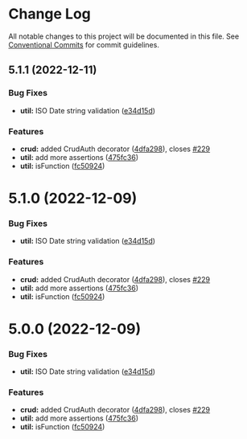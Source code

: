 # Change Log

All notable changes to this project will be documented in this file.
See [Conventional Commits](https://conventionalcommits.org) for commit guidelines.

## 5.1.1 (2022-12-11)


### Bug Fixes

* **util:** ISO Date string validation ([e34d15d](https://github.com/qstyler/nestjsx-crud/commit/e34d15d64282dc492eedd4e228f4ec1a50683d94))


### Features

* **crud:** added CrudAuth decorator ([4dfa298](https://github.com/qstyler/nestjsx-crud/commit/4dfa2987a7e0e78b13facd778ee72aa374ed156f)), closes [#229](https://github.com/qstyler/nestjsx-crud/issues/229)
* **util:** add more assertions ([475fc36](https://github.com/qstyler/nestjsx-crud/commit/475fc369431336656356f033dcc24b95a75859c0))
* **util:** isFunction ([fc50924](https://github.com/qstyler/nestjsx-crud/commit/fc50924f11e42cb3446e5b70b27894b72de5198a))





# 5.1.0 (2022-12-09)


### Bug Fixes

* **util:** ISO Date string validation ([e34d15d](https://github.com/qstyler/nestjsx-crud/commit/e34d15d64282dc492eedd4e228f4ec1a50683d94))


### Features

* **crud:** added CrudAuth decorator ([4dfa298](https://github.com/qstyler/nestjsx-crud/commit/4dfa2987a7e0e78b13facd778ee72aa374ed156f)), closes [#229](https://github.com/qstyler/nestjsx-crud/issues/229)
* **util:** add more assertions ([475fc36](https://github.com/qstyler/nestjsx-crud/commit/475fc369431336656356f033dcc24b95a75859c0))
* **util:** isFunction ([fc50924](https://github.com/qstyler/nestjsx-crud/commit/fc50924f11e42cb3446e5b70b27894b72de5198a))





# 5.0.0 (2022-12-09)


### Bug Fixes

* **util:** ISO Date string validation ([e34d15d](https://github.com/nestjsx/crud/commit/e34d15d64282dc492eedd4e228f4ec1a50683d94))


### Features

* **crud:** added CrudAuth decorator ([4dfa298](https://github.com/nestjsx/crud/commit/4dfa2987a7e0e78b13facd778ee72aa374ed156f)), closes [#229](https://github.com/nestjsx/crud/issues/229)
* **util:** add more assertions ([475fc36](https://github.com/nestjsx/crud/commit/475fc369431336656356f033dcc24b95a75859c0))
* **util:** isFunction ([fc50924](https://github.com/nestjsx/crud/commit/fc50924f11e42cb3446e5b70b27894b72de5198a))
